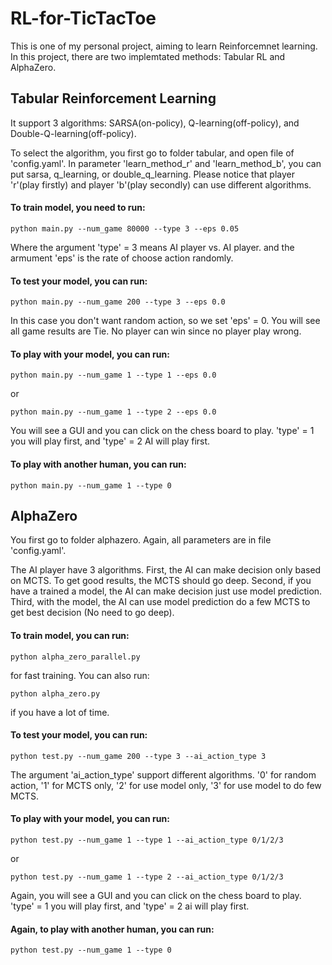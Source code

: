 # RL-for-TicTacToe
This is one of my personal project, aiming to learn Reinforcemnet learning. In this project, there are two implemtated methods: Tabular RL and AlphaZero.

## Tabular Reinforcement Learning
It support 3 algorithms: SARSA(on-policy), Q-learning(off-policy), and Double-Q-learning(off-policy).

To select the algorithm, you first go to folder tabular, and open file of 'config.yaml'. In parameter 'learn_method_r' and 'learn_method_b', you can put sarsa, q_learning, or double_q_learning. Please notice that player 'r'(play firstly) and player 'b'(play secondly) can use different algorithms.

#### To train model, you need to run:
```
python main.py --num_game 80000 --type 3 --eps 0.05
```
Where the argument 'type' = 3 means AI player vs. AI player. and the armument 'eps' is the rate of choose action randomly.

#### To test your model, you can run:
```
python main.py --num_game 200 --type 3 --eps 0.0
```
In this case you don't want random action, so we set 'eps' = 0. You will see all game results are Tie. No player can win since no player play wrong.

#### To play with your model, you can run:
```
python main.py --num_game 1 --type 1 --eps 0.0
```
or
```
python main.py --num_game 1 --type 2 --eps 0.0
```

You will see a GUI and you can click on the chess board to play. 'type' = 1 you will play first, and 'type' = 2 AI will play first.

#### To play with another human, you can run:
```
python main.py --num_game 1 --type 0
```

## AlphaZero
You first go to folder alphazero. Again, all parameters are in file 'config.yaml'.

The AI player have 3 algorithms. First, the AI can make decision only based on MCTS. To get good results, the MCTS should go deep. Second, if you have a trained a model, the AI can make decision just use model prediction. Third, with the model, the AI can use model prediction do a few MCTS to get best decision (No need to go deep). 

#### To train model, you can run:
```
python alpha_zero_parallel.py
```
for fast training. You can also run:
```
python alpha_zero.py
```
if you have a lot of time.

#### To test your model, you can run:
```
python test.py --num_game 200 --type 3 --ai_action_type 3
```
The argument 'ai_action_type' support different algorithms. '0' for random action, '1' for MCTS only, '2' for use model only, '3' for use model to do few MCTS. 

#### To play with your model, you can run:
```
python test.py --num_game 1 --type 1 --ai_action_type 0/1/2/3
```
or
```
python test.py --num_game 1 --type 2 --ai_action_type 0/1/2/3
```

Again, you will see a GUI and you can click on the chess board to play. 'type' = 1 you will play first, and 'type' = 2 ai will play first.

#### Again, to play with another human, you can run:
```
python test.py --num_game 1 --type 0
```